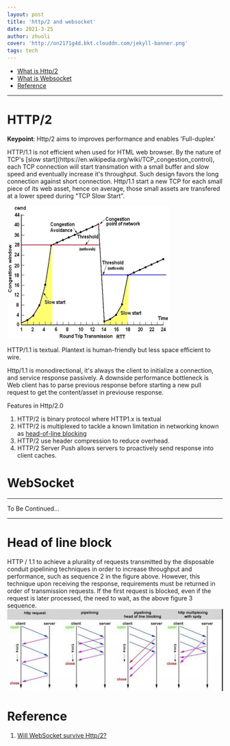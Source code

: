 ```yaml
---
layout: post
title: 'http/2 and websocket'
date: 2021-3-25
author: zhuoli
cover: 'http://on2171g4d.bkt.clouddn.com/jekyll-banner.png'
tags: tech 
---
```


- [What is Http/2](#HTTP/2)
- [What is Websocket](#Websocket)
- [Reference](#Reference)

----------------------------
# HTTP/2
**Keypoint**: Http/2 aims to improves performance and enables 'Full-duplex' 

<p>
HTTP/1.1 is not efficient when used for HTML web browser. By the nature of TCP's [slow start](https://en.wikipedia.org/wiki/TCP_congestion_control), each TCP connection will start transmation with a small buffer and slow speed and eventually increase it's throughput. Such design favors the long connection against short connection.  Http/1.1 start a new TCP for each small piece of its web asset, hence on average, those small assets are transfered at a lower speed during "TCP Slow Start".  

![TCP Congestion](../assets/img/TCPCongestion.jpg)

HTTP/1.1 is textual. Plantext is human-friendly but less space efficient to wire.

Http/1.1 is monodirectional, it's always the client to initialize a connection, and service response passively. A downside performance bottleneck is Web client has to parse previous response before starting a new pull request to get the content/asset in previouse response. 


Features in Http/2.0
1. HTTP/2 is binary protocol where HTTP1.x is textual
1. HTTP/2 is multiplexed to tackle a known limitation in networking known as [head-of-line blocking](#head-of-line-block)
1. HTTP/2 use header compression to reduce overhead.
1. HTTP/2 Server Push allows servers to proactively send response into client caches.

</p>

# WebSocket
----

To Be Continued...

----
# Head of line block
HTTP / 1.1 to achieve a plurality of requests transmitted by the disposable conduit pipelining techniques in order to increase throughput and performance, such as sequence 2 in the figure above. However, this technique upon receiving the response, requirements must be returned in order of transmission requests. If the first request is blocked, even if the request is later processed, the need to wait, as the above figure 3 sequence.
![Head of line block](../assets/img/hol-block.jpg)

# Reference
1. [Will WebSocket survive Http/2?](https://www.infoq.com/articles/websocket-and-http2-coexist/)